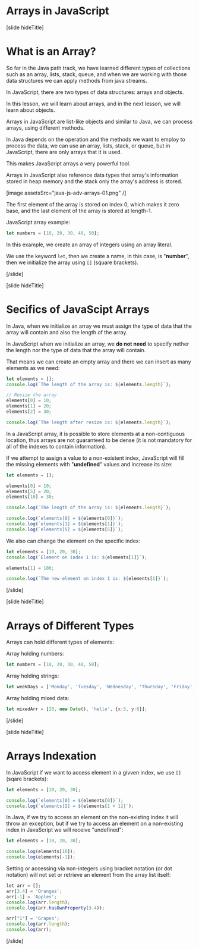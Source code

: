 # Arrays in JavaScript

[slide hideTitle]
# What is an Array?

So far in the Java path track, we have learned different types of collections such as an array, lists, stack, queue, and when we are working with those data structures we can apply methods from java streams.

In JavaScript, there are two types of data structures: arrays and objects.

In this lesson, we will learn about arrays, and in the next lesson, we will learn about objects.

Arrays in JavaScript are list-like objects and similar to Java, we can process arrays, using different methods.

In Java depends on the operation and the methods we want to employ to process the data, we can use an array, lists, stack, or queue, but in JavaScript, there are only arrays that it is used.

This makes JavaScript arrays a very powerful tool.

Arrays in JavaScript also reference data types that array's information stored in heap memory and the stack only the array's address is stored.

[image assetsSrc="java-js-adv-arrays-01.png" /]

The first element of the array is stored on index 0, which makes it zero base, and the last element of the array is stored at length-1.

JavaScript array example:

```js
let numbers = [10, 20, 30, 40, 50];
```

In this example, we create an array of integers using an array literal. 

We use the keyword `let`, then we create a name, in this case, is "**number**", then we initialize the array using `[]` (square brackets). 

[/slide]

[slide hideTitle]
# Secifics of JavaScipt Arrays

In Java, when we initialize an array we must assign the type of data that the array will contain and also the length of the array.

In JavaScript when we initialize an array, we **do not need** to specify nether the length nor the type of data that the array will contain.

That means we can create an empty array and there we can insert as many elements as we need:

```js live
let elements = [];
console.log(`The length of the array is: ${elements.length}`);

// Resize the array
elements[0] = 10; 
elements[1] = 20;
elements[2] = 30;

console.log(`The length after resize is: ${elements.length}`);
```

In a JavaScript array, it is possible to store elements at a non-contiguous location, thus arrays are not guaranteed to be dense (it is not mandatory for all of the indexes to contain information).

If we attempt to assign a value to a non-existent index, JavaScript will fill the missing elements with "**undefined**" values and increase its size:

```js live
let elements = [];

elements[0] = 10; 
elements[5] = 20;
elements[10] = 30;

console.log(`The length of the array is: ${elements.length}`);

console.log(`elements[0] = ${elements[0]}`);
console.log(`elements[1] = ${elements[1]}`);
console.log(`elements[5] = ${elements[5]}`);
```

We also can change the element on the specific index: 


```js live
let elements = [10, 20, 30];
console.log(`Element on index 1 is: ${elements[1]}`);

elements[1] = 100;

console.log(`The new element on index 1 is: ${elements[1]}`);

```

[/slide]

[slide hideTitle]
# Arrays of Different Types

Arrays can hold different types of elements:

Array holding numbers:
```js
let numbers = [10, 20, 30, 40, 50];
```

Array holding strings:
```js
let weekDays = ['Monday', 'Tuesday', 'Wednesday', 'Thursday', 'Friday', 'Saturday', 'Sunday'];
```

Array holding mixed data:
```js
let mixedArr = [20, new Date(), 'hello', {x:5, y:8}];
```
[/slide]

[slide hideTitle]
# Arrays Indexation

In JavaScript if we want to access element in a givven index, we use `[]` (sqare brackets):

```js live
let elements = [10, 20, 30];

console.log(`elements[0] = ${elements[0]}`);
console.log(`elements[2] = ${elements[1 + 1]}`);
```

In Java, if we try to access an element on the non-existing index it will throw an exception, but if we try to access an element on a non-existing index in JavaScript we will receive "undefined":

```js live
let elements = [10, 20, 30];

console.log(elements[10]);
console.log(elements[-1]);
```

Setting or accessing via non-integers using bracket notation (or dot notation) will not set or retrieve an element from the array list itself:

```js live
let arr = [];
arr[3.4] = 'Oranges';
arr[-1] = 'Apples';
console.log(arr.length);               
console.log(arr.hasOwnProperty(3.4));

arr["1"] = 'Grapes';
console.log(arr.length);
console.log(arr);
```
[/slide]